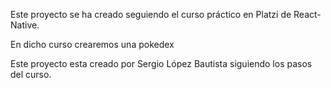 Este proyecto se ha creado seguiendo el curso práctico en Platzi de React-Native.

En dicho curso crearemos una pokedex

Este proyecto esta creado por Sergio López Bautista siguiendo los pasos del curso.
